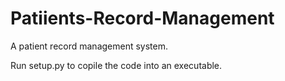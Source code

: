 # Patiients-Record-Management
A patient record management system.

Run setup.py to copile the code into an executable.

